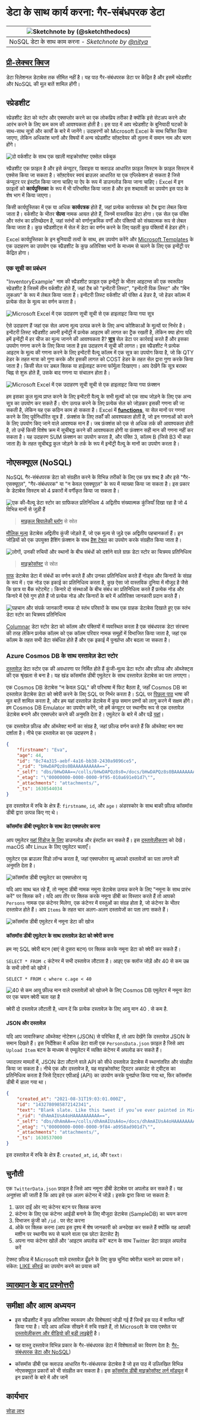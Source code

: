 # डेटा के साथ कार्य करना: गैर-संबंधपरक डेटा

|![ Sketchnote by [(@sketchthedocs)](https://sketchthedocs.dev) ](../../../sketchnotes/06-NoSQL.png)|
|:---:|
|NoSQL डेटा के साथ काम करना - _Sketchnote by [@nitya](https://twitter.com/nitya)_ |

## [प्री-लेक्चर क्विज](https://red-water-0103e7a0f.azurestaticapps.net/quiz/10)

डेटा रिलेशनल डेटाबेस तक सीमित नहीं है। यह पाठ गैर-संबंधपरक डेटा पर केंद्रित है और इसमें स्प्रेडशीट और NoSQL की मूल बातें शामिल होंगी।

## स्प्रेडशीट

स्प्रेडशीट डेटा को स्टोर और एक्सप्लोर करने का एक लोकप्रिय तरीका है क्योंकि इसे सेटअप करने और आरंभ करने के लिए कम काम की आवश्यकता होती है। इस पाठ में आप स्प्रेडशीट के बुनियादी घटकों के साथ-साथ सूत्रों और कार्यों के बारे में जानेंगे। उदाहरणों को Microsoft Excel के साथ चित्रित किया जाएगा, लेकिन अधिकांश भागों और विषयों में अन्य स्प्रेडशीट सॉफ़्टवेयर की तुलना में समान नाम और चरण होंगे।

![दो वर्कशीट के साथ एक खाली माइक्रोसॉफ्ट एक्सेल वर्कबुक](../images/parts-of-spreadsheet.png)

स्प्रैडशीट एक फ़ाइल है और इसे कंप्यूटर, डिवाइस या क्लाउड आधारित फ़ाइल सिस्टम के फ़ाइल सिस्टम में एक्सेस किया जा सकता है। सॉफ़्टवेयर स्वयं ब्राउज़र आधारित या एक एप्लिकेशन हो सकता है जिसे कंप्यूटर पर इंस्टॉल किया जाना चाहिए या ऐप के रूप में डाउनलोड किया जाना चाहिए। Excel में इन फ़ाइलों को **कार्यपुस्तिका** के रूप में भी परिभाषित किया जाता है और इस शब्दावली का उपयोग इस पाठ के शेष भाग में किया जाएगा।

किसी कार्यपुस्तिका में एक या अधिक **कार्यपत्रक** होते हैं, जहां प्रत्येक कार्यपत्रक को टैब द्वारा लेबल किया जाता है। वर्कशीट के भीतर **सेल्स** नामक आयत होते हैं, जिनमें वास्तविक डेटा होगा। एक सेल एक पंक्ति और स्तंभ का प्रतिच्छेदन है, जहां स्तंभों को वर्णानुक्रमिक वर्णों और पंक्तियों को संख्यात्मक रूप से लेबल किया जाता है। कुछ स्प्रैडशीट्स में सेल में डेटा का वर्णन करने के लिए पहली कुछ पंक्तियों में हेडर होंगे।

Excel कार्यपुस्तिका के इन बुनियादी तत्वों के साथ, हम उपयोग करेंगे और [Microsoft Templates](https://templates.office.com/) के एक उदाहरण का उपयोग एक स्प्रैडशीट के कुछ अतिरिक्त भागों के माध्यम से चलने के लिए एक इन्वेंट्री पर केंद्रित होगा।

### एक सूची का प्रबंधन

"InventoryExample" नाम की स्प्रैडशीट फ़ाइल एक इन्वेंट्री के भीतर आइटम्स की एक स्वरूपित स्प्रेडशीट है जिसमें तीन वर्कशीट होते हैं, जहां टैब को "इन्वेंटरी लिस्ट", "इन्वेंटरी पिक लिस्ट" और "बिन लुकअप" के रूप में लेबल किया जाता है। इन्वेंटरी लिस्ट वर्कशीट की पंक्ति 4 हेडर है, जो हेडर कॉलम में प्रत्येक सेल के मूल्य का वर्णन करता है।

![Microsoft Excel में एक उदाहरण सूची सूची से एक हाइलाइट किया गया सूत्र](../images/formula-excel.png)

ऐसे उदाहरण हैं जहां एक सेल अपना मूल्य उत्पन्न करने के लिए अन्य कोशिकाओं के मूल्यों पर निर्भर है। इन्वेंटरी लिस्ट स्प्रैडशीट अपनी इन्वेंट्री में प्रत्येक आइटम की लागत का ट्रैक रखती है, लेकिन क्या होगा यदि हमें इन्वेंट्री में हर चीज का मूल्य जानने की आवश्यकता है? [**सूत्र**](https://support.microsoft.com/en-us/office/overview-of-formulas-34519a4e-1e8d-4f4b-84d4-d642c4f63263) सेल डेटा पर कार्रवाई करते हैं और इसका उपयोग गणना करने के लिए किया जाता है इस उदाहरण में सूची की लागत। इस स्प्रैडशीट ने प्रत्येक आइटम के मूल्य की गणना करने के लिए इन्वेंटरी वैल्यू कॉलम में एक सूत्र का उपयोग किया है, जो कि QTY हेडर के तहत मात्रा को गुणा करके और इसकी लागत को COST हेडर के तहत सेल द्वारा गुणा करके किया जाता है। किसी सेल पर डबल क्लिक या हाईलाइट करना फॉर्मूला दिखाएगा। आप देखेंगे कि सूत्र बराबर चिह्न से शुरू होते हैं, उसके बाद गणना या संचालन होता है।

![Microsoft Excel में एक उदाहरण सूची सूची से एक हाइलाइट किया गया फ़ंक्शन](../images/function-excel.png)

हम इसका कुल मूल्य प्राप्त करने के लिए इन्वेंटरी वैल्यू के सभी मूल्यों को एक साथ जोड़ने के लिए एक अन्य सूत्र का उपयोग कर सकते हैं। योग उत्पन्न करने के लिए प्रत्येक सेल को जोड़कर इसकी गणना की जा सकती है, लेकिन यह एक कठिन काम हो सकता है। Excel में [**functions**](https://support.microsoft.com/en-us/office/sum-function-043e1c7d-7726-4e80-8f32-07b23e057f89), या सेल मानों पर गणना करने के लिए पूर्वनिर्धारित सूत्र हैं . फ़ंक्शंस के लिए तर्कों की आवश्यकता होती है, जो इन गणनाओं को करने के लिए उपयोग किए जाने वाले आवश्यक मान हैं। जब फ़ंक्शंस को एक से अधिक तर्क की आवश्यकता होती है, तो उन्हें किसी विशेष क्रम में सूचीबद्ध करने की आवश्यकता होगी या फ़ंक्शन सही मान की गणना नहीं कर सकता है। यह उदाहरण SUM फ़ंक्शन का उपयोग करता है, और पंक्ति 3, कॉलम B (जिसे B3 भी कहा जाता है) के तहत सूचीबद्ध कुल जोड़ने के तर्क के रूप में इन्वेंट्री वैल्यू के मानों का उपयोग करता है।

## नोएसक्यूएल (NoSQL)

NoSQL गैर-संबंधपरक डेटा को संग्रहीत करने के विभिन्न तरीकों के लिए एक छत्र शब्द है और इसे "गैर-एसक्यूएल", "गैर-संबंधपरक" या "न केवल एसक्यूएल" के रूप में व्याख्या किया जा सकता है। इस प्रकार के डेटाबेस सिस्टम को 4 प्रकारों में वर्गीकृत किया जा सकता है।

![एक की-वैल्यू डेटा स्टोर का ग्राफिकल प्रतिनिधित्व 4 अद्वितीय संख्यात्मक कुंजियाँ दिखा रहा है जो 4 विभिन्न मानों से जुड़ी हैं](../images/kv-db.png)
> [माइकल बियालेकी ब्लॉग](https://www.michalbialecki.com/2018/03/18/azure-cosmos-db-key-value-database-cloud/) से स्रोत

[मौलिक मूल्य](https://docs.microsoft.com/en-us/azure/architecture/data-guide/big-data/non-relational-data#keyvalue-data-stores) डेटाबेस अद्वितीय कुंजी जोड़ते हैं, जो एक मूल्य से जुड़े एक अद्वितीय पहचानकर्ता हैं। इन जोड़ियों को एक उपयुक्त हैशिंग फ़ंक्शन के साथ [हैश टेबल](https://www.hackerearth.com/practice/data-structures/hash-tables/basics-of-hash-tables/tutorial/) का उपयोग करके संग्रहीत किया जाता है।

![लोगों, उनकी रुचियों और स्थानों के बीच संबंधों को दर्शाने वाले ग्राफ़ डेटा स्टोर का चित्रमय प्रतिनिधित्व](../images/graph-db.png)
> [माइक्रोसॉफ्ट](https://docs.microsoft.com/en-us/azure/cosmos-db/graph/graph-introduction#graph-database-by-example) से स्रोत

[ग्राफ](https://docs.microsoft.com/en-us/azure/architecture/data-guide/big-data/non-relational-data#graph-data-stores) डेटाबेस डेटा में संबंधों का वर्णन करते हैं और उनका प्रतिनिधित्व करते हैं नोड्स और किनारों के संग्रह के रूप में। एक नोड एक इकाई का प्रतिनिधित्व करता है, कुछ ऐसा जो वास्तविक दुनिया में मौजूद है जैसे कि छात्र या बैंक स्टेटमेंट। किनारे दो संस्थाओं के बीच संबंध का प्रतिनिधित्व करते हैं प्रत्येक नोड और किनारे में ऐसे गुण होते हैं जो प्रत्येक नोड और किनारों के बारे में अतिरिक्त जानकारी प्रदान करते हैं।

![पहचान और संपर्क जानकारी नामक दो स्तंभ परिवारों के साथ एक ग्राहक डेटाबेस दिखाते हुए एक स्तंभ डेटा स्टोर का चित्रमय प्रतिनिधित्व](../images/columnar-db.png)

[Columnar](https://docs.microsoft.com/en-us/azure/architecture/data-guide/big-data/non-relational-data#columnar-data-stores) डेटा स्टोर डेटा को कॉलम और पंक्तियों में व्यवस्थित करता है एक संबंधपरक डेटा संरचना की तरह लेकिन प्रत्येक कॉलम को एक कॉलम परिवार नामक समूहों में विभाजित किया जाता है, जहां एक कॉलम के तहत सभी डेटा संबंधित होते हैं और एक इकाई में पुनर्प्राप्त और बदला जा सकता है।

### Azure Cosmos DB के साथ दस्तावेज़ डेटा स्टोर

[दस्तावेज़](https://docs.microsoft.com/en-us/azure/architecture/data-guide/big-data/non-relational-data#document-data-stores) डेटा स्टोर एक की अवधारणा पर निर्मित होते हैं कुंजी-मूल्य डेटा स्टोर और फ़ील्ड और ऑब्जेक्ट्स की एक श्रृंखला से बना है। यह खंड कॉसमॉस डीबी एमुलेटर के साथ दस्तावेज़ डेटाबेस का पता लगाएगा।

एक Cosmos DB डेटाबेस "न केवल SQL" की परिभाषा में फिट बैठता है, जहाँ Cosmos DB का दस्तावेज़ डेटाबेस डेटा को क्वेरी करने के लिए SQL पर निर्भर करता है। SQL पर [पिछला पाठ](../../05-relational-databases/README.md) भाषा की मूल बातें शामिल करता है, और हम यहां दस्तावेज़ डेटाबेस में कुछ समान प्रश्नों को लागू करने में सक्षम होंगे। हम Cosmos DB Emulator का उपयोग करेंगे, जो हमें कंप्यूटर पर स्थानीय रूप से एक दस्तावेज़ डेटाबेस बनाने और एक्सप्लोर करने की अनुमति देता है। एमुलेटर के बारे में और पढ़ें [यहां](https://docs.microsoft.com/en-us/azure/cosmos-db/local-emulator?tabs=ssl-netstd21)।

एक दस्तावेज़ फ़ील्ड और ऑब्जेक्ट मानों का संग्रह है, जहां फ़ील्ड वर्णन करते हैं कि ऑब्जेक्ट मान क्या दर्शाता है। नीचे एक दस्तावेज़ का एक उदाहरण है।

```json
{
    "firstname": "Eva",
    "age": 44,
    "id": "8c74a315-aebf-4a16-bb38-2430a9896ce5",
    "_rid": "bHwDAPQz8s0BAAAAAAAAAA==",
    "_self": "dbs/bHwDAA==/colls/bHwDAPQz8s0=/docs/bHwDAPQz8s0BAAAAAAAAAA==/",
    "_etag": "\"00000000-0000-0000-9f95-010a691e01d7\"",
    "_attachments": "attachments/",
    "_ts": 1630544034
}
```

इस दस्तावेज़ में रुचि के क्षेत्र हैं: `firstname`, `id`, और `age`। अंडरस्कोर के साथ बाकी फ़ील्ड कॉसमॉस डीबी द्वारा उत्पन्न किए गए थे।

#### कॉसमॉस डीबी एम्यूलेटर के साथ डेटा एक्सप्लोर करना

आप एमुलेटर [यहां विंडोज के लिए](https://aka.ms/cosmosdb-emulator) डाउनलोड और इंस्टॉल कर सकते हैं। इस [दस्तावेज़ीकरण](https://docs.microsoft.com/en-us/azure/cosmos-db/local-emulator?tabs=ssl-netstd21#run-on-linux-macos) को देखें। macOS और Linux के लिए एमुलेटर चलाएँ।

एमुलेटर एक ब्राउज़र विंडो लॉन्च करता है, जहां एक्सप्लोरर व्यू आपको दस्तावेजों का पता लगाने की अनुमति देता है।

![कॉसमॉस डीबी एम्यूलेटर का एक्सप्लोरर व्यू](../images/cosmosdb-emulator-explorer.png)

यदि आप साथ चल रहे हैं, तो नमूना डीबी नामक नमूना डेटाबेस उत्पन्न करने के लिए "नमूना के साथ प्रारंभ करें" पर क्लिक करें। यदि आप तीर पर क्लिक करके नमूना डीबी का विस्तार करते हैं तो आपको `Persons` नामक एक कंटेनर मिलेगा, एक कंटेनर में वस्तुओं का संग्रह होता है, जो कंटेनर के भीतर दस्तावेज होते हैं। आप `Items` के तहत चार अलग-अलग दस्तावेजों का पता लगा सकते हैं।

![कॉसमॉस डीबी एमुलेटर में नमूना डेटा की खोज](../images/cosmosdb-emulator-persons.png)

#### कॉसमॉस डीबी एमुलेटर के साथ दस्तावेज़ डेटा को क्वेरी करना

हम नए SQL क्वेरी बटन (बाएं से दूसरा बटन) पर क्लिक करके नमूना डेटा को क्वेरी कर सकते हैं।

`SELECT * FROM c` कंटेनर में सभी दस्तावेज लौटाता है। आइए एक क्लॉज जोड़ें और 40 से कम उम्र के सभी लोगों को खोजें।

`SELECT * FROM c where c.age < 40`

 ![40 से कम आयु फ़ील्ड मान वाले दस्तावेज़ों को खोजने के लिए Cosmos DB एमुलेटर में नमूना डेटा पर एक चयन क्वेरी चला रहा है](../images/cosmosdb-emulator-persons-query.png)

क्वेरी दो दस्तावेज़ लौटाती है, ध्यान दें कि प्रत्येक दस्तावेज़ के लिए आयु मान 40 . से कम है.

#### JSON और दस्तावेज़

यदि आप जावास्क्रिप्ट ऑब्जेक्ट नोटेशन (JSON) से परिचित हैं, तो आप देखेंगे कि दस्तावेज़ JSON के समान दिखते हैं। इस निर्देशिका में अधिक डेटा वाली एक `PersonsData.json` फ़ाइल है जिसे आप `Upload Item` बटन के माध्यम से एम्यूलेटर में व्यक्ति कंटेनर में अपलोड कर सकते हैं।

ज्यादातर मामलों में, JSON डेटा लौटाने वाले API को सीधे दस्तावेज़ डेटाबेस में स्थानांतरित और संग्रहीत किया जा सकता है। नीचे एक और दस्तावेज है, यह माइक्रोसॉफ्ट ट्विटर अकाउंट से ट्वीट्स का प्रतिनिधित्व करता है जिसे ट्विटर एपीआई (API) का उपयोग करके पुनर्प्राप्त किया गया था, फिर कॉसमॉस डीबी में डाला गया था।

```json
{
    "created_at": "2021-08-31T19:03:01.000Z",
    "id": "1432780985872142341",
    "text": "Blank slate. Like this tweet if you’ve ever painted in Microsoft Paint before. https://t.co/cFeEs8eOPK",
    "_rid": "dhAmAIUsA4oHAAAAAAAAAA==",
    "_self": "dbs/dhAmAA==/colls/dhAmAIUsA4o=/docs/dhAmAIUsA4oHAAAAAAAAAA==/",
    "_etag": "\"00000000-0000-0000-9f84-a0958ad901d7\"",
    "_attachments": "attachments/",
    "_ts": 1630537000
}
```

इस दस्तावेज़ में रुचि के क्षेत्र हैं: `created_at`, `id`, और `text`।

## चुनौती


एक `TwitterData.json` फ़ाइल है जिसे आप नमूना डीबी डेटाबेस पर अपलोड कर सकते हैं। यह अनुशंसा की जाती है कि आप इसे एक अलग कंटेनर में जोड़ें। इसके द्वारा किया जा सकता है:

1. ऊपर दाईं ओर नए कंटेनर बटन पर क्लिक करना
1. कंटेनर के लिए एक कंटेनर आईडी बनाने के लिए मौजूदा डेटाबेस (SampleDB) का चयन करना
1. विभाजन कुंजी को `/id` . पर सेट करना
1. ओके पर क्लिक करना (आप इस दृश्य में शेष जानकारी को अनदेखा कर सकते हैं क्योंकि यह आपकी मशीन पर स्थानीय रूप से चलने वाला एक छोटा डेटासेट है)
1. अपना नया कंटेनर खोलें और 'आइटम अपलोड करें' बटन के साथ Twitter डेटा फ़ाइल अपलोड करें

टेक्स्ट फ़ील्ड में Microsoft वाले दस्तावेज़ ढूँढने के लिए कुछ चुनिंदा क्वेरीज़ चलाने का प्रयास करें। संकेत: [LIKE कीवर्ड](https://docs.microsoft.com/en-us/azure/cosmos-db/sql/sql-query-keywords#using-like-with-the--wildcard-character) का उपयोग करने का प्रयास करें

## [व्याख्यान के बाद प्रश्नोत्तरी](https://red-water-0103e7a0f.azurestaticapps.net/quiz/11)



## समीक्षा और आत्म अध्ययन

- इस स्प्रैडशीट में कुछ अतिरिक्त स्वरूपण और विशेषताएं जोड़ी गई हैं जिन्हें इस पाठ में शामिल नहीं किया गया है। यदि आप अधिक सीखने में रुचि रखते हैं, तो Microsoft के पास एक्सेल पर [दस्तावेज़ीकरण और वीडियो की बड़ी लाइब्रेरी](https://support.microsoft.com/excel) है।

- यह वास्तु दस्तावेज विभिन्न प्रकार के गैर-संबंधपरक डेटा में विशेषताओं का विवरण देता है: [गैर-संबंधपरक डेटा और NoSQL](https://docs.microsoft.com/en-us/azure/architecture/data-guide/big-data/non-relational-data))

- कॉसमॉस डीबी एक क्लाउड आधारित गैर-संबंधपरक डेटाबेस है जो इस पाठ में उल्लिखित विभिन्न नोएसक्यूएल प्रकारों को भी संग्रहीत कर सकता है। इस [कॉसमॉस डीबी माइक्रोसॉफ्ट लर्न मॉड्यूल](https://docs.microsoft.com/en-us/learn/paths/work-with-nosql-data-in-azure-cosmos-db/) में इन प्रकारों के बारे में और जानें 

## कार्यभार

[सोडा लाभ](assignment.hi.md)
